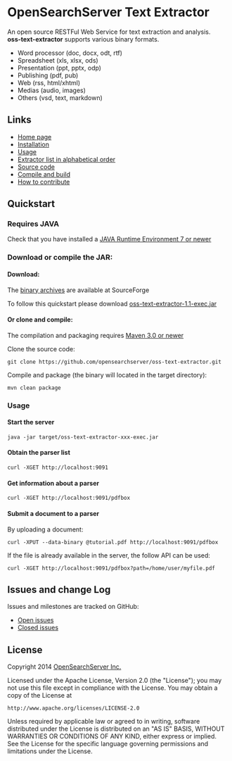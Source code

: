 OpenSearchServer Text Extractor
===============================

An open source RESTFul Web Service for text extraction and analysis.  
**oss-text-extractor** supports various binary formats.

- Word processor (doc, docx, odt, rtf)
- Spreadsheet (xls, xlsx, ods)
- Presentation (ppt, pptx, odp)
- Publishing (pdf, pub)
- Web (rss, html/xhtml)
- Medias (audio, images)
- Others (vsd, text, markdown)

Links
-----

- [Home page](http://www.opensearchserver.com/oss-text-extractor/README.md)
- [Installation](http://www.opensearchserver.com/oss-text-extractor/installation.md)
- [Usage](http://www.opensearchserver.com/oss-text-extractor/usage.md)
- [Extractor list in alphabetical order](http://www.opensearchserver.com/oss-text-extractor/extractor/README.md)
- [Source code](https://github.com/opensearchserver/oss-text-extractor)
- [Compile and build](http://www.opensearchserver.com/oss-text-extractor/compile-and-build.md)
- [How to contribute](http://www.opensearchserver.com/oss-text-extractor/contribute.md)

Quickstart
----------

### Requires JAVA

Check that you have installed a [JAVA Runtime Environment 7 or newer](http://openjdk.java.net/install/)

### Download or compile the JAR:

#### Download:

The [binary archives](http://sourceforge.net/projects/oss-text-extractor/files/v1.1/) are available at SourceForge

To follow this quickstart please download [oss-text-extractor-1.1-exec.jar](http://sourceforge.net/projects/oss-text-extractor/files/v1.1/oss-text-extractor-1.1.0-exec.jar/download)

#### Or clone and compile:

The compilation and packaging requires [Maven 3.0 or newer](http://maven.apache.org/)

Clone the source code:

```shell
git clone https://github.com/opensearchserver/oss-text-extractor.git
```

Compile and package (the binary will located in the target directory):

```shell
mvn clean package
```

### Usage

#### Start the server

```shell
java -jar target/oss-text-extractor-xxx-exec.jar
```

#### Obtain the parser list

```shell
curl -XGET http://localhost:9091
```

#### Get information about a parser

```shell
curl -XGET http://localhost:9091/pdfbox
```
    
#### Submit a document to a parser

By uploading a document:

```shell
curl -XPUT --data-binary @tutorial.pdf http://localhost:9091/pdfbox
```
    
If the file is already available in the server, the follow API can be used:

```shell
curl -XGET http://localhost:9091/pdfbox?path=/home/user/myfile.pdf
```

Issues and change Log
---------------------

Issues and milestones are tracked on GitHub:

- [Open issues](https://github.com/opensearchserver/oss-text-extractor/issues?q=is%3Aopen+is%3Aissue)
- [Closed issues](https://github.com/opensearchserver/oss-text-extractor/issues?q=is%3Aissue+is%3Aclosed)

License
-------

Copyright 2014 [OpenSearchServer Inc.](http://www.opensearchserver.com)


Licensed under the Apache License, Version 2.0 (the "License");
you may not use this file except in compliance with the License.
You may obtain a copy of the License at

    http://www.apache.org/licenses/LICENSE-2.0

Unless required by applicable law or agreed to in writing, software
distributed under the License is distributed on an "AS IS" BASIS,
WITHOUT WARRANTIES OR CONDITIONS OF ANY KIND, either express or implied.
See the License for the specific language governing permissions and
limitations under the License.